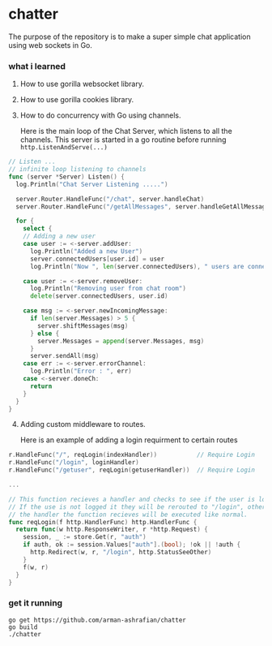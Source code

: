 # chatter

The purpose of the repository is to make a super simple chat application using web sockets in Go.

### what i learned
1. How to use gorilla websocket library.

2. How to use gorilla cookies library.

3. How to do concurrency with Go using channels.

   Here is the main loop of the Chat Server, which listens to all the channels. This server is started in a go routine before running ``` http.ListenAndServe(...) ```

  ```go
  // Listen ...
  // infinite loop listening to channels
  func (server *Server) Listen() {
    log.Println("Chat Server Listening .....")

    server.Router.HandleFunc("/chat", server.handleChat)
    server.Router.HandleFunc("/getAllMessages", server.handleGetAllMessages)

    for {
      select {
      // Adding a new user
      case user := <-server.addUser:
        log.Println("Added a new User")
        server.connectedUsers[user.id] = user
        log.Println("Now ", len(server.connectedUsers), " users are connected to chat room")

      case user := <-server.removeUser:
        log.Println("Removing user from chat room")
        delete(server.connectedUsers, user.id)

      case msg := <-server.newIncomingMessage:
        if len(server.Messages) > 5 {
          server.shiftMessages(msg)
        } else {
          server.Messages = append(server.Messages, msg)
        }
        server.sendAll(msg)
      case err := <-server.errorChannel:
        log.Println("Error : ", err)
      case <-server.doneCh:
        return
      }
    }
  }
  
  ```

4. Adding custom middleware to routes.

   Here is an example of adding a login requirment to certain routes

  
  ```go
  r.HandleFunc("/", reqLogin(indexHandler))           // Require Login
  r.HandleFunc("/login", loginHandler)
  r.HandleFunc("/getuser", reqLogin(getuserHandler))  // Require Login
  
  ...
  
  // This function recieves a handler and checks to see if the user is logged in.
  // If the use is not logged it they will be rerouted to "/login", otherwise
  // the handler the function recieves will be executed like normal. 
  func reqLogin(f http.HandlerFunc) http.HandlerFunc {
    return func(w http.ResponseWriter, r *http.Request) {
      session, _ := store.Get(r, "auth")
      if auth, ok := session.Values["auth"].(bool); !ok || !auth {
        http.Redirect(w, r, "/login", http.StatusSeeOther)
      }
      f(w, r)
    }
  }
  ```

### get it running

```
go get https://github.com/arman-ashrafian/chatter
go build
./chatter
```
